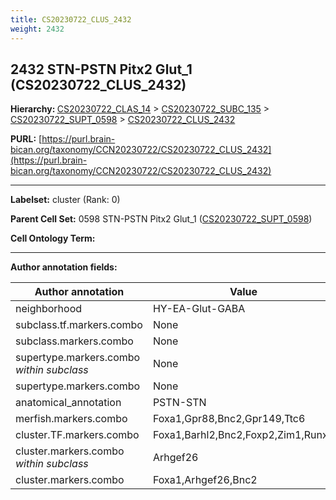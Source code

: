 ```yaml
---
title: CS20230722_CLUS_2432
weight: 2432
---
```

## 2432 STN-PSTN Pitx2 Glut_1 (CS20230722_CLUS_2432)
<b>Hierarchy: </b>
[CS20230722_CLAS_14](../CS20230722_CLAS_14) >
[CS20230722_SUBC_135](../CS20230722_SUBC_135) >
[CS20230722_SUPT_0598](../CS20230722_SUPT_0598) >
[CS20230722_CLUS_2432](../CS20230722_CLUS_2432)

**PURL:** [https://purl.brain-bican.org/taxonomy/CCN20230722/CS20230722_CLUS_2432](https://purl.brain-bican.org/taxonomy/CCN20230722/CS20230722_CLUS_2432)

---


**Labelset:** cluster (Rank: 0)

**Parent Cell Set:** 0598 STN-PSTN Pitx2 Glut_1 ([CS20230722_SUPT_0598](../CS20230722_SUPT_0598))



**Cell Ontology Term:** 

[MARKER GENES.]: #


---

[TRANSFERRED ANNOTATIONS.]: #


[AUTHOR ANNOTATION FIELDS.]: #


**Author annotation fields:**

| Author annotation | Value |
|-------------------|-------|
|neighborhood|HY-EA-Glut-GABA|
|subclass.tf.markers.combo|None|
|subclass.markers.combo|None|
|supertype.markers.combo _within subclass_|None|
|supertype.markers.combo|None|
|anatomical_annotation|PSTN-STN|
|merfish.markers.combo|Foxa1,Gpr88,Bnc2,Gpr149,Ttc6|
|cluster.TF.markers.combo|Foxa1,Barhl2,Bnc2,Foxp2,Zim1,Runx2|
|cluster.markers.combo _within subclass_|Arhgef26|
|cluster.markers.combo|Foxa1,Arhgef26,Bnc2|
